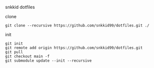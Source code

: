 snkkid dotfiles

clone
```
git clone --recursive https://github.com/snkkid99/dotfiles.git ./
```

init
```
git init
git remote add origin https://github.com/snkkid99/dotfiles.git
git pull
git checkout main -f
git submodule update --init --recursive
```
